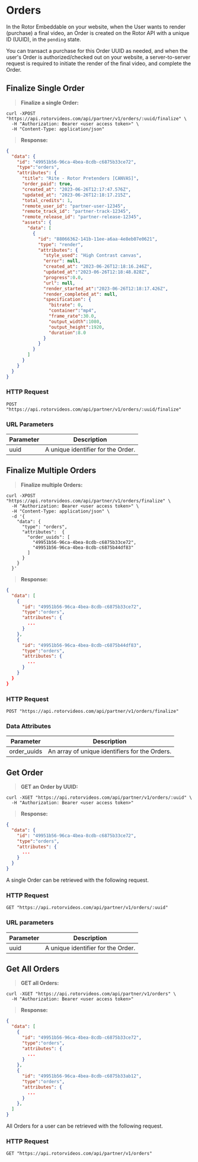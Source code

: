 # Orders

In the Rotor Embeddable on your website, when the User wants to render (purchase) a final video, an Order is created on the Rotor API with a unique ID (UUID), in the `pending` state.

You can transact a purchase for this Order UUID as needed, and when the user's Order is authorized/checked out on your website, a server-to-server request is required to initiate the render of the final video, and complete the Order.


## Finalize Single Order

> **Finalize a single Order:**

```shell
curl -XPOST "https://api.rotorvideos.com/api/partner/v1/orders/:uuid/finalize" \
  -H "Authorization: Bearer <user access token>" \
  -H "Content-Type: application/json"
```

> **Response:**

```json
{
  "data": {
    "id": "49951b56-96ca-4bea-8cdb-c6875b33ce72",
    "type":"orders",
    "attributes": {
      "title": "Rite - Rotor Pretenders [CANVAS]",
      "order_paid": true,
      "created_at": "2023-06-26T12:17:47.576Z",
      "updated_at": "2023-06-26T12:18:17.215Z",
      "total_credits": 1,
      "remote_user_id": "partner-user-12345",
      "remote_track_id": "partner-track-12345",
      "remote_release_id": "partner-release-12345",
      "assets": {
        "data": [
          {
            "id": "88066362-141b-11ee-a6aa-4e8eb07e0621",
            "type": "render",
            "attributes": {
              "style_used": "High Contrast canvas",
              "error": null,
              "created_at": "2023-06-26T12:18:16.246Z",
              "updated_at":"2023-06-26T12:18:48.828Z",
              "progress":0.0,
              "url": null,
              "render_started_at":"2023-06-26T12:18:17.426Z",
              "render_completed_at": null,
              "specification": {
                "bitrate": 0,
                "container":"mp4",
                "frame_rate":30.0,
                "output_width":1080,
                "output_height":1920,
                "duration":8.0
              }
            }
          }
        ]
      }
    }
  }
}
```

### HTTP Request

`POST "https://api.rotorvideos.com/api/partner/v1/orders/:uuid/finalize"`


### URL Parameters

| Parameter | Description                        |
|-----------|------------------------------------|
| uuid      | A unique identifier for the Order. |


## Finalize Multiple Orders

> **Finalize multiple Orders:**

```shell
curl -XPOST "https://api.rotorvideos.com/api/partner/v1/orders/finalize" \
  -H "Authorization: Bearer <user access token>" \
  -H "Content-Type: application/json" \
  -d '{
    "data": {
      "type": "orders",
      "attributes":  {
        "order_uuids": [
          "49951b56-96ca-4bea-8cdb-c6875b33ce72",
          "49951b56-96ca-4bea-8cdb-c6875b44df83"
        ]
      }
    }
  }'
```

> **Response:**

```json
{
  "data": [
    {
      "id": "49951b56-96ca-4bea-8cdb-c6875b33ce72",
      "type":"orders",
      "attributes": {
        ...
      }
    },
    {
      "id": "49951b56-96ca-4bea-8cdb-c6875b44df83",
      "type":"orders",
      "attributes": {
        ...
      }
    }
  }
}
```


### HTTP Request

`POST "https://api.rotorvideos.com/api/partner/v1/orders/finalize"`

### Data Attributes

| Parameter   | Description                                    |
|-------------|------------------------------------------------|
| order_uuids | An array of unique identifiers for the Orders. |


## Get Order

> **GET an Order by UUID:**

```shell
curl -XGET "https://api.rotorvideos.com/api/partner/v1/orders/:uuid" \
  -H "Authorization: Bearer <user access token>"
```

> **Response:**

```json
{
  "data": {
    "id": "49951b56-96ca-4bea-8cdb-c6875b33ce72",
    "type":"orders",
    "attributes": {
      ...
    }
  }
}
```

A single Order can be retrieved with the following request.

### HTTP Request

`GET "https://api.rotorvideos.com/api/partner/v1/orders/:uuid"`

### URL parameters

| Parameter | Description                        |
|-----------|------------------------------------|
| uuid      | A unique identifier for the Order. |



## Get All Orders

> **GET all Orders:**

```shell
curl -XGET "https://api.rotorvideos.com/api/partner/v1/orders" \
  -H "Authorization: Bearer <user access token>"
```


> **Response:**

```json
{
  "data": [
    {
      "id": "49951b56-96ca-4bea-8cdb-c6875b33ce72",
      "type":"orders",
      "attributes": {
        ...
      }
    },
    {
      "id": "49951b56-96ca-4bea-8cdb-c6875b33ab12",
      "type":"orders",
      "attributes": {
        ...
      }
    },
  ]
}
```

All Orders for a user can be retrieved with the following request.

### HTTP Request

`GET "https://api.rotorvideos.com/api/partner/v1/orders"`

